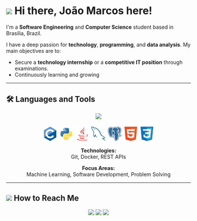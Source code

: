 # <img src="https://github.com/Shiv-sharma-111/Shiv-sharma-111/blob/master/Assets/Hi.gif" width="29px"> Hi there, João Marcos here!  

I'm a **Software Engineering** and **Computer Science** student based in Brasília, Brazil.  

I have a deep passion for **technology**, **programming**, and **data analysis**. My main objectives are to:  
- Secure a **technology internship** or a **competitive IT position** through examinations.  
- Continuously learning and growing

---

## 🛠️ **Languages and Tools**  
<div align="center">
  <img height="120em" src="https://github-readme-stats.vercel.app/api/top-langs/?username=dev-joaocarvalho&layout=compact&langs_count=8&theme=react&card_width=400px" />
</div>  

<div align="center"><br>
  <img alt="C" height="40" width="40" src="https://raw.githubusercontent.com/devicons/devicon/master/icons/c/c-original.svg">
  <img alt="Python" height="40" width="40" src="https://raw.githubusercontent.com/devicons/devicon/master/icons/python/python-original.svg">
  <img alt="Java" height="40" width="40" src="https://raw.githubusercontent.com/devicons/devicon/master/icons/java/java-plain.svg">
  <img alt="MySQL" height="40" width="40" src="https://raw.githubusercontent.com/devicons/devicon/master/icons/mysql/mysql-original.svg">
  <img alt="PostgreSQL" height="40" width="40" src="https://raw.githubusercontent.com/devicons/devicon/master/icons/postgresql/postgresql-plain.svg"> 
  <img alt="HTML" height="40" width="40" src="https://raw.githubusercontent.com/devicons/devicon/master/icons/html5/html5-original.svg">
  <img alt="CSS" height="40" width="40" src="https://raw.githubusercontent.com/devicons/devicon/master/icons/css3/css3-original.svg">  
</div>  

<div align="center">  

**Technologies:**  
Git, Docker, REST APIs  

**Focus Areas:**  
Machine Learning, Software Development, Problem Solving  
</div>  

---

## <img src="https://github.com/Shiv-sharma-111/Shiv-sharma-111/blob/master/Assets/Earth.gif" width="23px"> **How to Reach Me**  
<div align="center">
  <a href="mailto:dev.joaocarvalho@gmail.com"><img src="https://img.shields.io/badge/Gmail-D14836?style=for-the-badge&logo=gmail&logoColor=white"></a>
  <a href="https://www.linkedin.com/in/joaom-s-carvalho/" target="_blank"><img src="https://img.shields.io/badge/-LinkedIn-%230077B5?style=for-the-badge&logo=linkedin&logoColor=white"></a>
  <a href="https://instagram.com/jm.carv4lho" target="_blank"><img src="https://img.shields.io/badge/-Instagram-%23E4405F?style=for-the-badge&logo=instagram&logoColor=white"></a>
</div>  

<!--
**dev-joaocarvalho/dev-joaocarvalho** is a ✨ _special_ ✨ repository because its `README.md` (this file) appears on your GitHub profile.

Here are some ideas to get you started:

- 🔭 I’m currently working on ...
- 🌱 I’m currently learning ...
- 👯 I’m looking to collaborate on ...
- 🤔 I’m looking for help with ...
- 💬 Ask me about ...
- 📫 How to reach me: ...
- 😄 Pronouns: ...
- ⚡ Fun fact: ...
-->
